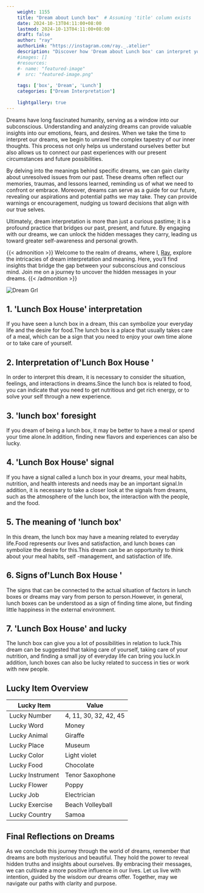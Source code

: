 ```yaml
---
    weight: 1155
    title: "Dream about Lunch box"  # Assuming 'title' column exists
    date: 2024-10-13T04:11:00+08:00
    lastmod: 2024-10-13T04:11:00+08:00
    draft: false
    author: "ray"
    authorLink: "https://instagram.com/ray._.atelier"
    description: "Discover how 'Dream about Lunch box' can interpret your future and uncover its significant meanings in your life."
    #images: []
    #resources:
    #- name: "featured-image"
    #  src: "featured-image.png"
    
    tags: ['box', 'Dream', 'Lunch']
    categories: ["Dream Interpretation"]
    
    lightgallery: true
---
```

    
Dreams have long fascinated humanity, serving as a window into our subconscious. Understanding and analyzing dreams can provide valuable insights into our emotions, fears, and desires. When we take the time to interpret our dreams, we begin to unravel the complex tapestry of our inner thoughts. This process not only helps us understand ourselves better but also allows us to connect our past experiences with our present circumstances and future possibilities.

By delving into the meanings behind specific dreams, we can gain clarity about unresolved issues from our past. These dreams often reflect our memories, traumas, and lessons learned, reminding us of what we need to confront or embrace. Moreover, dreams can serve as a guide for our future, revealing our aspirations and potential paths we may take. They can provide warnings or encouragement, nudging us toward decisions that align with our true selves.

Ultimately, dream interpretation is more than just a curious pastime; it is a profound practice that bridges our past, present, and future. By engaging with our dreams, we can unlock the hidden messages they carry, leading us toward greater self-awareness and personal growth.

{{< admonition >}}
Welcome to the realm of dreams, where I, [Ray](https://instagram.com/ray._.atelier), explore the intricacies of dream interpretation and meaning. Here, you’ll find insights that bridge the gap between your subconscious and conscious mind. Join me on a journey to uncover the hidden messages in your dreams.
{{< /admonition >}}

![Dream Grl](https://cdn.pixabay.com/photo/2017/11/02/03/35/gothic-2910057_1280.jpg "Dream Grl")

## 1. 'Lunch Box House' interpretation
If you have seen a lunch box in a dream, this can symbolize your everyday life and the desire for food.The lunch box is a place that usually takes care of a meal, which can be a sign that you need to enjoy your own time alone or to take care of yourself.

## 2. Interpretation of'Lunch Box House '
In order to interpret this dream, it is necessary to consider the situation, feelings, and interactions in dreams.Since the lunch box is related to food, you can indicate that you need to get nutritious and get rich energy, or to solve your self through a new experience.

## 3. 'lunch box' foresight
If you dream of being a lunch box, it may be better to have a meal or spend your time alone.In addition, finding new flavors and experiences can also be lucky.

## 4. 'Lunch Box House' signal
If you have a signal called a lunch box in your dreams, your meal habits, nutrition, and health interests and needs may be an important signal.In addition, it is necessary to take a closer look at the signals from dreams, such as the atmosphere of the lunch box, the interaction with the people, and the food.

## 5. The meaning of 'lunch box'
In this dream, the lunch box may have a meaning related to everyday life.Food represents our lives and satisfaction, and lunch boxes can symbolize the desire for this.This dream can be an opportunity to think about your meal habits, self -management, and satisfaction of life.

## 6. Signs of'Lunch Box House '
The signs that can be connected to the actual situation of factors in lunch boxes or dreams may vary from person to person.However, in general, lunch boxes can be understood as a sign of finding time alone, but finding little happiness in the external environment.

## 7. 'Lunch Box House' and lucky
The lunch box can give you a lot of possibilities in relation to luck.This dream can be suggested that taking care of yourself, taking care of your nutrition, and finding a small joy of everyday life can bring you luck.In addition, lunch boxes can also be lucky related to success in ties or work with new people.

## Lucky Item Overview
| Lucky Item          | Value              |
|---------------|--------------------|
| Lucky Number        | 4, 11, 30, 32, 42, 45  |
| Lucky Word          | Money |
| Lucky Animal        | Giraffe |
| Lucky Place         | Museum     |
| Lucky Color         | Light violet     |
| Lucky Food          | Chocolate      |
| Lucky Instrument    | Tenor Saxophone |
| Lucky Flower        | Poppy    |
| Lucky Job           | Electrician       |
| Lucky Exercise      | Beach Volleyball  |
| Lucky Country       | Samoa    |


##  Final Reflections on Dreams

As we conclude this journey through the world of dreams, remember that dreams are both mysterious and beautiful. They hold the power to reveal hidden truths and insights about ourselves. By embracing their messages, we can cultivate a more positive influence in our lives. Let us live with intention, guided by the wisdom our dreams offer. Together, may we navigate our paths with clarity and purpose.
